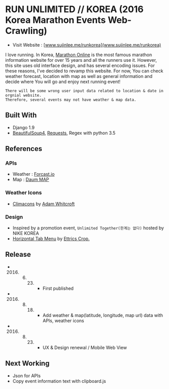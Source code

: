 # RUN UNLIMITED // KOREA (2016 Korea Marathon Events Web-Crawling) 
* Visit Website : [www.sujinlee.me/runkorea](www.sujinlee.me/runkorea)

I love running. In Korea, [Marathon Online](http://www.marathon.pe.kr/schedule_index.html) is the most famous marathon information website for over 15 years and all the runners use it. However, this site uses old interface design, and has several encoding issues.
For these reasons, I've decided to revamp this website. For now, You can check weather forecast, location with map as well as general information and decide where You will go and enjoy next running event!

```
There will be some wrong user input data related to location & date in orgnial website.
Therefore, several events may not have weather & map data.
```
## Built With
* Django 1.9 
* [BeautifulSoup4](https://www.crummy.com/software/BeautifulSoup/bs4/doc/), [Requests](http://docs.python-requests.org/en/master/), Regex with python 3.5

## References
### APIs
* Weather : [Forcast.io](https://developer.forecast.io/)
* Map : [Daum MAP](http://apis.map.daum.net/web/)

### Weather Icons
* [Climacons](http://adamwhitcroft.com/climacons/) by [Adam Whitcroft](https://twitter.com/adamwhitcroft)

### Design
* Inspired by a promotion event, `Unlimited Together(한계는 없다)` hosted by NIKE KOREA
* [Horizontal Tab Menu](http://codepen.io/ettrics/pen/qEeZRY) by [Ettrics Crop.](http://ettrics.com/portfolio/)

## Release
* 2016. 06. 23. - First published
* 2016. 08. 18. - Add weather & map(latitude, longitude, map url) data with APIs, weather icons
* 2016. 08. 23. - UX & Design renewal / Mobile Web View

## Next Working
* Json for APIs
* Copy event information text with clipboard.js
